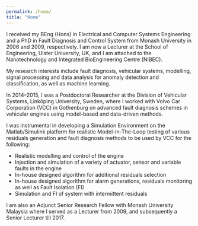 ```yaml
---
permalink: /home/
title: "Home"
---
```


I received my BEng (Hons) in Electrical and Computer Systems Engineering and a PhD in Fault Diagnosis and Control System from Monash University in 2006 and 2009, respectively. I am now a Lecturer at the School of Engineering, Ulster University, UK, and I am attached to the Nanotechnology and Integrated BioEngineering Centre (NIBEC).

My research interests include fault diagnosis, vehicular systems, modelling, signal processing and data analysis for anomaly detection and classification, as well as machine learning.

In 2014–2015, I was a Postdoctoral Researcher at the Division of Vehicular Systems, Linköping University, Sweden, where I worked with Volvo Car Corporation (VCC) in Gothenburg on advanced fault diagnosis schemes in vehicular engines using model-based and data-driven methods.

I was instrumental in developing a Simulation Environment on the Matlab/Simulink platform for realistic Model-In-The-Loop testing of various residuals generation and fault diagnosis methods to be used by VCC for the following:
* Realistic modelling and control of the engine
* Injection and simulation of a variety of actuator, sensor and variable faults in the engine
* In-house designed algorithm for additional residuals selection
* In-house designed algorithm for alarm generations, residuals monitoring as well as Fault Isolation (FI)
* Simulation and FI of system with intermittent residuals

I am also an Adjunct Senior Research Fellow with Monash University Malaysia where I served as a Lecturer from 2009, and subsequently a Senior Lecturer till 2017.
